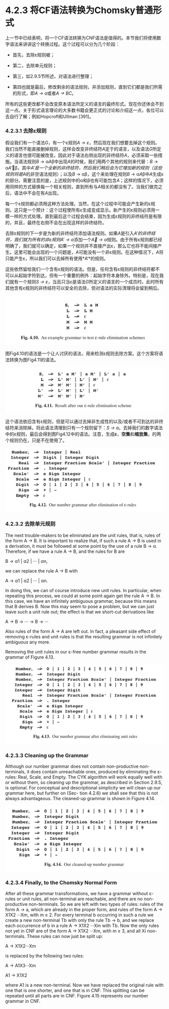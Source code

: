 # 4.2.3 将CF语法转换为Chomsky普通形式

上一节中已经表明，将一个CF语法转换为CNF语法是值得的。本节我们将使用数字语法来讲讲这个转换过程。这个过程可以分为几个阶段：

- 首先，去除ε规则被；

- 第二，去除单元规则；

- 第三，如2.9.5节所述，对语法进行整理；

- 第四也就是最后，修改剩余的语法规则，并添加规则，直到它们都是我们所需的形式，即*A → a*或者*A → BC*。

所有的这些更改都不会改变原本语法所定义的语言的最终形式。现在你还体会不到这一点。关于形式语言理论的大多数书籍会更正式的讨论和介绍这一点，各位可以去自行了解；例如Hopcroft和Ullman [391]。

### 4.2.3.1 去除ε规则

假设我们有一个语法*G*，有一个ε规则*A → ε*，然后现在我们想要去掉这个规则。我们当然不能直接删掉规则，这样会改变非终结符*A*定于的语言，以及语法*G*所定义的语言也很可能被改变。因此对于语法右侧出现的非终结符*A*，必须采取一些措施。当语法规则*B* → α*A*β中出现*A*的时候，我们用两个其他的规则来代替：*B* → α*A‘*β，其中*A’*是一个全新的非终结符，然后我们稍后会为它增加新的规则（这些规则将是*A*的非空语法规则）；以及*B* → αβ，这个来处理在规则*B* → α*A*β中*A*生成ε的部分。需要注意的是，上述规则中的α和β也有可能包含*A*；这样的情况下，必须用同样的方式替换每一个相关规则，直到所有与*A*相关的都没有了。当我们做完之后，语法中不会在有*A*出现。

每一个ε规则都必须用这种方法处理。当然，在这个过程中可能会产生新的ε规则。这只是一个预计：这个过程使所有ε生成变成显示。新产生的ε规则必须用一模一样的方式处理。直到最后这个过程会结束，因为生成ε规则的非终结符是有限的，并且，最终在右侧不会在出现这样的非终结符。

去除ε规则的下一步是为新的非终结符添加语法规则。如果*A*是引入*A‘*的非终结符，我们就为所有的非ε规则*A‘ → α*添加一个*A → α*规则。由于所有ε规则都已经明确了，我们就可以确定，如果一个规则并不直接产出ε，那么它也将不能间接产生。这里可能会出现的一个问题是，*A*可能没有一个非ε规则。在这种情况下，*A*将只能产生ε，所以我们可以去掉所有使用*A‘*的规则。

这些依然留给我们一个含有ε规则的语法。但是，任何含有ε规则的非终结符都不可以从起始字符到达，但有一个重要的例外：起始字符本身除外。特别是，现在我们就有一个规则*S → ε*，当且只当ε是语法*G*所定义的语言的一个成员时。此时所有其他含有ε规则的非终结符可以安全的去除，但对语法的实际清理将会留到稍后。

![图1](../../img/4.2.3_1-Fig.4.10.png)

图Fig4.10的语法是一个让人讨厌的语法，用来检测ε规则去除方案。这个方案将语法转换为图Fig4.11的语法。

![图2](../../img/4.2.3_2-Fig.4.11.png)

这个语法依旧含有ε规则，但是可以通过去掉非生成性的以及/或者不可到达的非终结符来消除掉。将此语法清理到只有一个规则留下：*S → a*。去掉我们的数字语法中的ε规则，最后会得到图Fig4.12中的语法。注意，生成**ε**，**空集**和**缩放集**，的两个规则仍在，只是不在使用了。

![图3](../../img/4.2.3_3-Fig.4.12.png)

### 4.2.3.2 去除单元规则

The next trouble-makers to be eliminated are the unit rules, that is, rules of the form A → B. It is important to realize that, if such a rule A → B is used in a derivation, it must be followed at some point by the use of a rule B → α. Therefore, if we have a rule A → B, and the rules for B are

B → α1 | α2 | ··· | αn,

we can replace the rule A → B with

A → α1 | α2 | ··· | αn.

In doing this, we can of course introduce new unit rules. In particular, when repeating this process, we could at some point again get the rule A → B. In this case, we have an infinitely ambiguous grammar, because this means that B derives B. Now this may seem to pose a problem, but we can just leave such a unit rule out; the effect is that we short-cut derivations like

A → B → ··· → B → ···

Also rules of the form A → A are left out. In fact, a pleasant side effect of removing ε-rules and unit rules is that the resulting grammar is not infinitely ambiguous any more.

Removing the unit rules in our ε-free number grammar results in the grammar of Figure 4.13.

![图4](../../img/4.2.3_4-Fig.4.13.png)

### 4.2.3.3 Cleaning up the Grammar

Although our number grammar does not contain non-productive non-terminals, it does contain unreachable ones, produced by eliminating the ε-rules: Real, Scale, and Empty. The CYK algorithm will work equally well with or without them, so cleaning up the grammar, as described in Section 2.9.5, is optional. For conceptual and descriptional simplicity we will clean up our grammar here, but further on (Sec- tion 4.2.6) we shall see that this is not always advantageous. The cleaned-up grammar is shown in Figure 4.14.

![图5](../../img/4.2.3_5-Fig.4.14.png)

### 4.2.3.4 Finally, to the Chomsky Normal Form

After all these grammar transformations, we have a grammar without ε-rules or unit rules, all non-terminal are reachable, and there are no non-productive non-terminals. So we are left with two types of rules: rules of the form A → a, which are already in the proper form, and rules of the form A → X1X2 ···Xm, with m ≥ 2. For every terminal b occurring in such a rule we create a new non-terminal Tb with only the rule Tb → b, and we replace each occurrence of b in a rule A → X1X2 ···Xm with Tb. Now the only rules not yet in CNF are of the form A → X1X2 ···Xm, with m ≥ 3, and all Xi non-terminals. These rules can now just be split up:

A → X1X2···Xm

is replaced by the following two rules:

A → A1X3···Xm

A1 → X1X2

where A1 is a new non-terminal. Now we have replaced the original rule with one that is one shorter, and one that is in CNF. This splitting can be repeated until all parts are in CNF. Figure 4.15 represents our number grammar in CNF.
